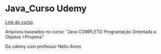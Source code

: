 # Java_Curso Udemy
[Link do curso](https://www.udemy.com/course/java-curso-completo/learn/lecture/10793748#overview)

Arquivos baseados no curso: "Java COMPLETO Programação Orientada a Objetos +Projetos"

Da udemy com professor Nelio Alves
